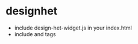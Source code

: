 # designhet

* include design-het-widget.js in your index.html
* include <design-het> and <design-het-interface> tags

<design-het style="width: 100%; height: 100%; position: fixed; left: 0; top: 0; z-index: -100;"></design-het>
<design-het-interface></design-het-interface>
